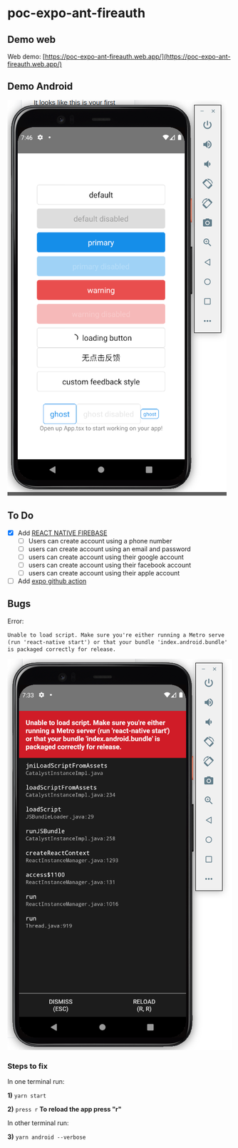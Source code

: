 # poc-expo-ant-fireauth

## Demo web

Web demo: [https://poc-expo-ant-fireauth.web.app/](https://poc-expo-ant-fireauth.web.app/)

## Demo Android

![Demo A](repo_images/demo_a.png "Demo A")

## To Do

- [x] Add [REACT NATIVE FIREBASE](https://rnfirebase.io/)
  - [ ] Users can create account using a phone number
  - [ ] users can create account using an email and password
  - [ ] users can create account using their google account
  - [ ] users can create account using their facebook account
  - [ ] users can create account using their apple account

- [ ] Add [expo github action](https://github.com/expo/expo-github-action)

## Bugs

Error:

```text
Unable to load script. Make sure you're either running a Metro serve (run 'react-native start') or that your bundle 'index.android.bundle' is packaged correctly for release.
```

![Demo B](repo_images/demo_b.png "Demo B")

### Steps to fix

In one terminal run:

**1)** `yarn start`

**2)** `press r`  **To reload the app press "r"**

In other terminal run:

**3)** `yarn android --verbose`

